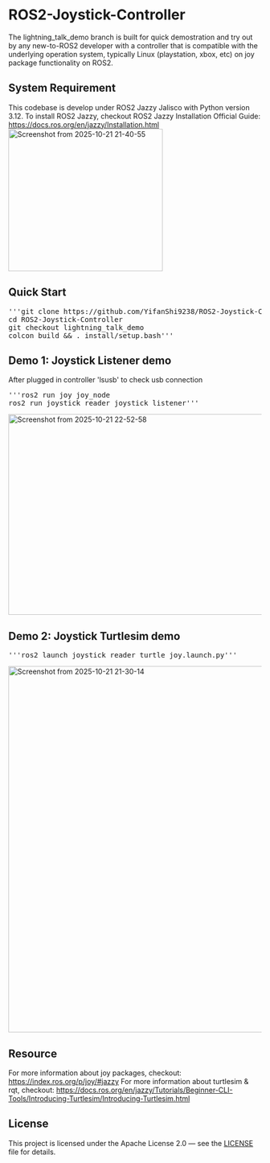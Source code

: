 # ROS2-Joystick-Controller
The lightning_talk_demo branch is built for quick demostration and try out by any new-to-ROS2 developer with a controller that is compatible with the underlying operation system, typically Linux (playstation, xbox, etc) on joy package functionality on ROS2.  

## System Requirement
This codebase is develop under ROS2 Jazzy Jalisco with Python version 3.12. To install ROS2 Jazzy, checkout ROS2 Jazzy Installation Official Guide: https://docs.ros.org/en/jazzy/Installation.html
<img width="307" height="283" alt="Screenshot from 2025-10-21 21-40-55" src="https://github.com/user-attachments/assets/8c64b7b6-ce8e-4276-a332-b784c0727226" />

## Quick Start
<pre>'''git clone https://github.com/YifanShi9238/ROS2-Joystick-Controller.git
cd ROS2-Joystick-Controller
git checkout lightning_talk_demo
colcon build && . install/setup.bash'''</pre>

## Demo 1: Joystick Listener demo
After plugged in controller 
'lsusb' to check usb connection
<pre>'''ros2 run joy joy_node
ros2 run joystick_reader joystick_listener'''</pre>
<img width="2354" height="399" alt="Screenshot from 2025-10-21 22-52-58" src="https://github.com/user-attachments/assets/e7ad70bc-8ef2-43ee-9d1a-c32a067c7108" />


## Demo 2: Joystick Turtlesim demo
<pre>'''ros2 launch joystick_reader turtle_joy.launch.py'''</pre>
<img width="2353" height="728" alt="Screenshot from 2025-10-21 21-30-14" src="https://github.com/user-attachments/assets/d440f16a-8bd9-443d-b99f-fd295990581f" />


## Resource
For more information about joy packages, checkout: https://index.ros.org/p/joy/#jazzy
For more information about turtlesim & rqt, checkout: https://docs.ros.org/en/jazzy/Tutorials/Beginner-CLI-Tools/Introducing-Turtlesim/Introducing-Turtlesim.html

## License
This project is licensed under the Apache License 2.0 — see the [LICENSE](./LICENSE) file for details.
